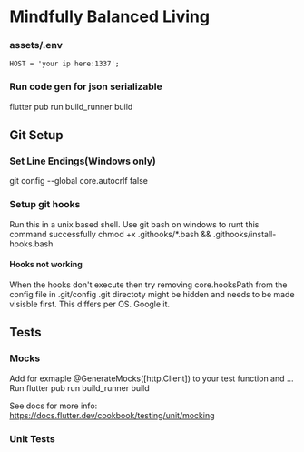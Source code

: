# Mindfully Balanced Living

### assets/.env
````
HOST = 'your ip here:1337';
````

### Run code gen for json serializable
flutter pub run build_runner build

## Git Setup

### Set Line Endings(Windows only)
git config --global core.autocrlf false

### Setup git hooks
Run this in a unix based shell. Use git bash on windows to runt this command successfully
chmod +x .githooks/*.bash && .githooks/install-hooks.bash

#### Hooks not working
When the hooks don't execute then try removing core.hooksPath from the config file in .git/config
.git directoty might be hidden and needs to be made visisble first. This differs per OS. Google it.

## Tests

### Mocks
Add for exmaple @GenerateMocks([http.Client]) to your test function and ...
Run flutter pub run build_runner build

See docs for more info: https://docs.flutter.dev/cookbook/testing/unit/mocking

### Unit Tests